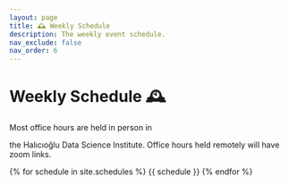 ```yaml
---
layout: page
title: 🕰️ Weekly Schedule
description: The weekly event schedule.
nav_exclude: false
nav_order: 6
---
```


# Weekly Schedule 🕰️ 

Most office hours are held in person in 


the Halıcıoğlu Data Science Institute. Office hours held remotely will have zoom links. 

{% for schedule in site.schedules %}
{{ schedule }}
{% endfor %}